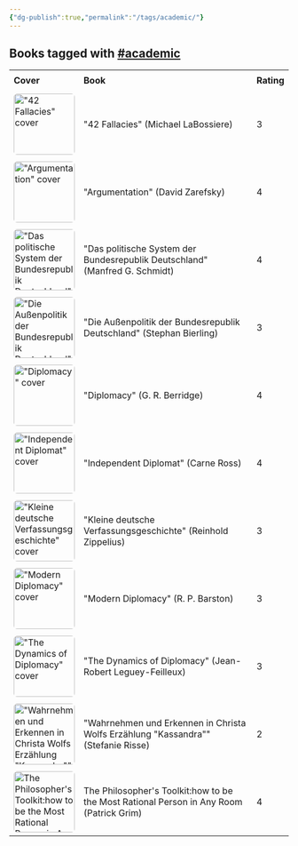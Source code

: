 ```yaml
---
{"dg-publish":true,"permalink":"/tags/academic/"}
---
```



<h2><span>Books tagged with <a href="#academic" class="tag" target="_blank" rel="noopener nofollow">#academic</a></span></h2><table style="border-collapse: collapse; width: 100%; font-family: inherit;"><tbody><tr><th style="text-align: left; padding: 8px; border-bottom: 2px solid var(--text-accent); background-color: var(--background-secondary);">Cover</th><th style="text-align: left; padding: 8px; border-bottom: 2px solid var(--text-accent); background-color: var(--background-secondary);">Book</th><th style="text-align: left; padding: 8px; border-bottom: 2px solid var(--text-accent); background-color: var(--background-secondary);">Rating</th></tr><tr style="background-color: var(--background-primary); transition: background-color 0.2s;"><td style="padding: 6px 8px;"><a href="obsidian://open?vault=Obsidian%20Vault&amp;file=books%2FMichael%20LaBossiere%20-%2042%20Fallacies.md"><img src="http://books.google.com/books/content?id=bemLmgEACAAJ&amp;printsec=frontcover&amp;img=1&amp;zoom=1&amp;source=gbs_api" alt="&quot;42 Fallacies&quot; cover" width="110" style="border-radius: 6px;"></a></td><td style="padding: 6px 8px;"><a href="obsidian://open?vault=Obsidian%20Vault&amp;file=books%2FMichael%20LaBossiere%20-%2042%20Fallacies.md" style="text-decoration: none; color: var(--text-normal);">"42 Fallacies" (Michael LaBossiere)</a></td><td style="padding: 6px 8px;">3</td></tr><tr style="background-color: var(--background-modifier-hover); transition: background-color 0.2s;"><td style="padding: 6px 8px;"><a href="obsidian://open?vault=Obsidian%20Vault&amp;file=books%2FDavid%20Zarefsky%20Teaching%20Company%20LLC%20The%20Teaching%20Company%20-%20Argumentation.md"><img src="https://cdn.thestorygraph.com/9456y4e42guwnp612sekqdi0nkae" alt="&quot;Argumentation&quot; cover" width="110" style="border-radius: 6px;"></a></td><td style="padding: 6px 8px;"><a href="obsidian://open?vault=Obsidian%20Vault&amp;file=books%2FDavid%20Zarefsky%20Teaching%20Company%20LLC%20The%20Teaching%20Company%20-%20Argumentation.md" style="text-decoration: none; color: var(--text-normal);">"Argumentation" (David Zarefsky)</a></td><td style="padding: 6px 8px;">4</td></tr><tr style="background-color: var(--background-primary); transition: background-color 0.2s;"><td style="padding: 6px 8px;"><a href="obsidian://open?vault=Obsidian%20Vault&amp;file=books%2FManfred%20G%20Schmidt%20-%20Das%20politische%20System%20der%20Bundesrepublik%20Deutschland.md"><img src="http://books.google.com/books/content?id=eDG0CwAAQBAJ&amp;printsec=frontcover&amp;img=1&amp;zoom=1&amp;edge=curl&amp;source=gbs_api" alt="&quot;Das politische System der Bundesrepublik Deutschland&quot; cover" width="110" style="border-radius: 6px;"></a></td><td style="padding: 6px 8px;"><a href="obsidian://open?vault=Obsidian%20Vault&amp;file=books%2FManfred%20G%20Schmidt%20-%20Das%20politische%20System%20der%20Bundesrepublik%20Deutschland.md" style="text-decoration: none; color: var(--text-normal);">"Das politische System der Bundesrepublik Deutschland" (Manfred G. Schmidt)</a></td><td style="padding: 6px 8px;">4</td></tr><tr style="background-color: var(--background-modifier-hover); transition: background-color 0.2s;"><td style="padding: 6px 8px;"><a href="obsidian://open?vault=Obsidian%20Vault&amp;file=books%2FStephan%20Bierling%20-%20Die%20Au%C3%9Fenpolitik%20der%20Bundesrepublik%20Deutschland.md"><img src="http://books.google.com/books/content?id=wb_yCQAAQBAJ&amp;printsec=frontcover&amp;img=1&amp;zoom=1&amp;edge=curl&amp;source=gbs_api" alt="&quot;Die Außenpolitik der Bundesrepublik Deutschland&quot; cover" width="110" style="border-radius: 6px;"></a></td><td style="padding: 6px 8px;"><a href="obsidian://open?vault=Obsidian%20Vault&amp;file=books%2FStephan%20Bierling%20-%20Die%20Au%C3%9Fenpolitik%20der%20Bundesrepublik%20Deutschland.md" style="text-decoration: none; color: var(--text-normal);">"Die Außenpolitik der Bundesrepublik Deutschland" (Stephan Bierling)</a></td><td style="padding: 6px 8px;">3</td></tr><tr style="background-color: var(--background-primary); transition: background-color 0.2s;"><td style="padding: 6px 8px;"><a href="obsidian://open?vault=Obsidian%20Vault&amp;file=books%2FG%20R%20Berridge%20-%20Diplomacy.md"><img src="http://books.google.com/books/content?id=wlVOCgAAQBAJ&amp;printsec=frontcover&amp;img=1&amp;zoom=1&amp;edge=curl&amp;source=gbs_api" alt="&quot;Diplomacy&quot; cover" width="110" style="border-radius: 6px;"></a></td><td style="padding: 6px 8px;"><a href="obsidian://open?vault=Obsidian%20Vault&amp;file=books%2FG%20R%20Berridge%20-%20Diplomacy.md" style="text-decoration: none; color: var(--text-normal);">"Diplomacy" (G. R. Berridge)</a></td><td style="padding: 6px 8px;">4</td></tr><tr style="background-color: var(--background-modifier-hover); transition: background-color 0.2s;"><td style="padding: 6px 8px;"><a href="obsidian://open?vault=Obsidian%20Vault&amp;file=books%2FCarne%20Ross%20-%20Independent%20Diplomat.md"><img src="http://books.google.com/books/content?id=vKBfDwAAQBAJ&amp;printsec=frontcover&amp;img=1&amp;zoom=1&amp;edge=curl&amp;source=gbs_api" alt="&quot;Independent Diplomat&quot; cover" width="110" style="border-radius: 6px;"></a></td><td style="padding: 6px 8px;"><a href="obsidian://open?vault=Obsidian%20Vault&amp;file=books%2FCarne%20Ross%20-%20Independent%20Diplomat.md" style="text-decoration: none; color: var(--text-normal);">"Independent Diplomat" (Carne Ross)</a></td><td style="padding: 6px 8px;">4</td></tr><tr style="background-color: var(--background-primary); transition: background-color 0.2s;"><td style="padding: 6px 8px;"><a href="obsidian://open?vault=Obsidian%20Vault&amp;file=books%2FReinhold%20Zippelius%20-%20Kleine%20deutsche%20Verfassungsgeschichte.md"><img src="http://books.google.com/books/content?id=iIFOAAAAYAAJ&amp;printsec=frontcover&amp;img=1&amp;zoom=1&amp;source=gbs_api" alt="&quot;Kleine deutsche Verfassungsgeschichte&quot; cover" width="110" style="border-radius: 6px;"></a></td><td style="padding: 6px 8px;"><a href="obsidian://open?vault=Obsidian%20Vault&amp;file=books%2FReinhold%20Zippelius%20-%20Kleine%20deutsche%20Verfassungsgeschichte.md" style="text-decoration: none; color: var(--text-normal);">"Kleine deutsche Verfassungsgeschichte" (Reinhold Zippelius)</a></td><td style="padding: 6px 8px;">3</td></tr><tr style="background-color: var(--background-modifier-hover); transition: background-color 0.2s;"><td style="padding: 6px 8px;"><a href="obsidian://open?vault=Obsidian%20Vault&amp;file=books%2FR%20P%20Barston%20-%20Modern%20Diplomacy.md"><img src="http://books.google.com/books/content?id=4r63AwAAQBAJ&amp;printsec=frontcover&amp;img=1&amp;zoom=1&amp;edge=curl&amp;source=gbs_api" alt="&quot;Modern Diplomacy&quot; cover" width="110" style="border-radius: 6px;"></a></td><td style="padding: 6px 8px;"><a href="obsidian://open?vault=Obsidian%20Vault&amp;file=books%2FR%20P%20Barston%20-%20Modern%20Diplomacy.md" style="text-decoration: none; color: var(--text-normal);">"Modern Diplomacy" (R. P. Barston)</a></td><td style="padding: 6px 8px;">3</td></tr><tr style="background-color: var(--background-primary); transition: background-color 0.2s;"><td style="padding: 6px 8px;"><a href="obsidian://open?vault=Obsidian%20Vault&amp;file=books%2FJean-Robert%20Leguey-Feilleux%20-%20The%20Dynamics%20of%20Diplomacy.md"><img src="http://books.google.com/books/content?id=8sFONQAACAAJ&amp;printsec=frontcover&amp;img=1&amp;zoom=1&amp;source=gbs_api" alt="&quot;The Dynamics of Diplomacy&quot; cover" width="110" style="border-radius: 6px;"></a></td><td style="padding: 6px 8px;"><a href="obsidian://open?vault=Obsidian%20Vault&amp;file=books%2FJean-Robert%20Leguey-Feilleux%20-%20The%20Dynamics%20of%20Diplomacy.md" style="text-decoration: none; color: var(--text-normal);">"The Dynamics of Diplomacy" (Jean-Robert Leguey-Feilleux)</a></td><td style="padding: 6px 8px;">3</td></tr><tr style="background-color: var(--background-modifier-hover); transition: background-color 0.2s;"><td style="padding: 6px 8px;"><a href="obsidian://open?vault=Obsidian%20Vault&amp;file=books%2FStefanie%20Risse%20-%20Wahrnehmen%20und%20Erkennen%20in%20Christa%20Wolfs%20Erz%C3%A4hlung%20Kassandra.md"><img src="http://books.google.com/books/content?id=EM2zAAAAIAAJ&amp;printsec=frontcover&amp;img=1&amp;zoom=1&amp;source=gbs_api" alt="&quot;Wahrnehmen und Erkennen in Christa Wolfs Erzählung &quot;Kassandra&quot;&quot; cover" width="110" style="border-radius: 6px;"></a></td><td style="padding: 6px 8px;"><a href="obsidian://open?vault=Obsidian%20Vault&amp;file=books%2FStefanie%20Risse%20-%20Wahrnehmen%20und%20Erkennen%20in%20Christa%20Wolfs%20Erz%C3%A4hlung%20Kassandra.md" style="text-decoration: none; color: var(--text-normal);">"Wahrnehmen und Erkennen in Christa Wolfs Erzählung "Kassandra"" (Stefanie Risse)</a></td><td style="padding: 6px 8px;">2</td></tr><tr style="background-color: var(--background-primary); transition: background-color 0.2s;"><td style="padding: 6px 8px;"><a href="obsidian://open?vault=Obsidian%20Vault&amp;file=books%2FThe%20Philosopher's%20Toolkit%20-%20How%20to%20be%20the%20Most%20Rational%20Person%20in%20Any%20Room.md"><img src="https://tse4.mm.bing.net/th/id/OIP.fNEX9QKs1d-SFW1vbi49TQAAAA?r=0&amp;cb=thfvnext&amp;pid=Api" alt="The Philosopher's Toolkit:how to be the Most Rational Person in Any Room cover" width="110" style="border-radius: 6px;"></a></td><td style="padding: 6px 8px;"><a href="obsidian://open?vault=Obsidian%20Vault&amp;file=books%2FThe%20Philosopher's%20Toolkit%20-%20How%20to%20be%20the%20Most%20Rational%20Person%20in%20Any%20Room.md" style="text-decoration: none; color: var(--text-normal);">The Philosopher's Toolkit:how to be the Most Rational Person in Any Room (Patrick Grim)</a></td><td style="padding: 6px 8px;">4</td></tr></tbody></table>
